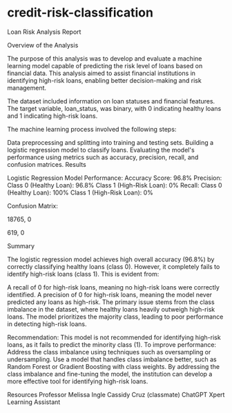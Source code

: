 # credit-risk-classification

Loan Risk Analysis Report

Overview of the Analysis

The purpose of this analysis was to develop and evaluate a machine learning model capable of predicting the risk level of loans based on financial data. This analysis aimed to assist financial institutions in identifying high-risk loans, enabling better decision-making and risk management.

The dataset included information on loan statuses and financial features. The target variable, loan_status, was binary, with 0 indicating healthy loans and 1 indicating high-risk loans. 

The machine learning process involved the following steps:

Data preprocessing and splitting into training and testing sets.
Building a logistic regression model to classify loans.
Evaluating the model's performance using metrics such as accuracy, precision, recall, and confusion matrices.
Results

Logistic Regression Model Performance:
Accuracy Score: 96.8%
Precision:
Class 0 (Healthy Loan): 96.8%
Class 1 (High-Risk Loan): 0%
Recall:
Class 0 (Healthy Loan): 100%
Class 1 (High-Risk Loan): 0%

Confusion Matrix:

18765,     0 

619,     0

Summary

The logistic regression model achieves high overall accuracy (96.8%) by correctly classifying healthy loans (class 0). However, it completely fails to identify high-risk loans (class 1). This is evident from:

A recall of 0 for high-risk loans, meaning no high-risk loans were correctly identified.
A precision of 0 for high-risk loans, meaning the model never predicted any loans as high-risk.
The primary issue stems from the class imbalance in the dataset, where healthy loans heavily outweigh high-risk loans. The model prioritizes the majority class, leading to poor performance in detecting high-risk loans.

Recommendation:
This model is not recommended for identifying high-risk loans, as it fails to predict the minority class (1).
To improve performance:
Address the class imbalance using techniques such as oversampling or undersampling.
Use a model that handles class imbalance better, such as Random Forest or Gradient Boosting with class weights.
By addressing the class imbalance and fine-tuning the model, the institution can develop a more effective tool for identifying high-risk loans.


Resources
Professor Melissa Ingle
Cassidy Cruz (classmate)
ChatGPT
Xpert Learning Assistant

